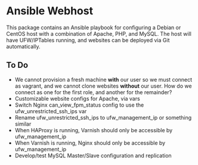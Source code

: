# Ansible Webhost

This package contains an Ansible playbook for configuring a Debian or CentOS host with a combination of Apache, PHP, and MySQL. The host will have UFW/IPTables running, and websites can be deployed via Git automatically.

## To Do

* We cannot provision a fresh machine **with** our user so we must connect as vagrant, and we cannot clone websites **without** our user. How do we connect as one for the first role, and another for the remainder?
* Customizable website configs for Apache, via vars
* Switch Nginx can_view_fpm_status config to use the ufw_unrestricted_ssh_ips var
* Rename ufw_unrestricted_ssh_ips to ufw_management_ip or something similar
* When HAProxy is running, Varnish should only be accessible by ufw_management_ip
* When Varnish is running, Nginx should only be accessible by ufw_management_ip
* Develop/test MySQL Master/Slave configuration and replication
